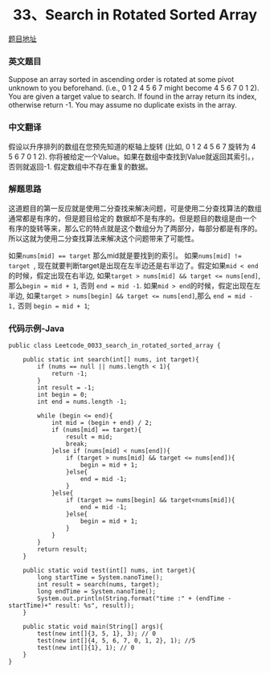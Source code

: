 <h1 align='center'>33、Search in Rotated Sorted Array</h1>

[题目地址](https://leetcode.com/problems/search-in-ratated-sorted-array/)

### 英文题目

Suppose an array sorted in ascending order is rotated at some pivot unknown to you beforehand.
(i.e., 0 1 2 4 5 6 7 might become 4 5 6 7 0 1 2).
You are given a target value to search. If found in the array return its index, otherwise return -1.
You may assume no duplicate exists in the array.

### 中文翻译

假设以升序排列的数组在您预先知道的枢轴上旋转
(比如, 0 1 2 4 5 6 7 旋转为 4 5 6 7 0 1 2).
你将被给定一个Value。如果在数组中查找到Value就返回其索引。，否则就返回-1.
假定数组中不存在重复的数据。

### 解题思路

这道题目的第一反应就是使用二分查找来解决问题，可是使用二分查找算法的数组通常都是有序的，但是题目给定的
数据却不是有序的。但是题目的数组是由一个有序的旋转等来，那么它的特点就是这个数组分为了两部分，每部分都是有序的。
所以这就为使用二分查找算法来解决这个问题带来了可能性。

如果`nums[mid] == target` 那么mid就是要找到的索引。
如果`nums[mid] != target `, 现在就要判断target是出现在左半边还是右半边了。假定如果`mid < end`的时候，假定出现在右半边, 如果`target > nums[mid] && target <= nums[end]`,那么`begin = mid + 1`, 否则 `end = mid -1`. 如果`mid > end`的时候，假定出现在左半边, 如果`target > nums[begin] && target <= nums[end]`,那么 `end = mid - 1,` 否则 `begin = mid + 1`;

### 代码示例-Java

```
public class Leetcode_0033_search_in_rotated_sorted_array {

    public static int search(int[] nums, int target){
        if (nums == null || nums.length < 1){
            return -1;
        }
        int result = -1;
        int begin = 0;
        int end = nums.length -1;

        while (begin <= end){
            int mid = (begin + end) / 2;
            if (nums[mid] == target){
                result = mid;
                break;
            }else if (nums[mid] < nums[end]){
                if (target > nums[mid] && target <= nums[end]){
                    begin = mid + 1;
                }else{
                    end = mid -1;
                }
            }else{
                if (target >= nums[begin] && target<nums[mid]){
                    end = mid -1;
                }else{
                    begin = mid + 1;
                }
            }
        }
        return result;
    }

    public static void test(int[] nums, int target){
        long startTime = System.nanoTime();
        int result = search(nums, target);
        long endTime = System.nanoTime();
        System.out.println(String.format("time :" + (endTime - startTime)+" result: %s", result));
    }

    public static void main(String[] args){
        test(new int[]{3, 5, 1}, 3); // 0
        test(new int[]{4, 5, 6, 7, 0, 1, 2}, 1); //5
        test(new int[]{1}, 1); // 0
    }
}

```
